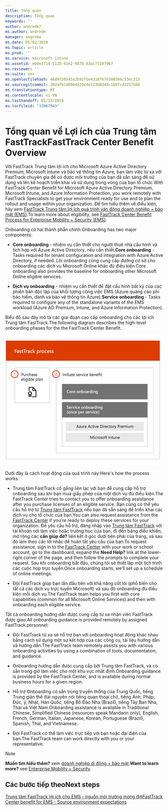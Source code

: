 ```yaml
---
title: Tổng quan
description: Tổng quan
keywords: ''
author: andredm7
ms.author: andredm
manager: angrobe
ms.date: 05/02/2019
ms.topic: article
ms.prod: ''
ms.service: microsoft-intune
ms.assetid: e60e3714-5120-41e2-9878-83ac75107967
ms.reviewer: ''
ms.suite: ems
ms.openlocfilehash: 46d9720545a2b92fbe4318f676308504c53ec315
ms.sourcegitcommit: 28dafb1d0904d29c4e113b03d3c1b0fcd2257508
ms.translationtype: MT
ms.contentlocale: vi-VN
ms.lasthandoff: 05/13/2019
ms.locfileid: "33967943"
---
```

# <a name="fasttrack-center-benefit-overview"></a><span data-ttu-id="f69bc-103">Tổng quan về Lợi ích của Trung tâm FastTrack</span><span class="sxs-lookup"><span data-stu-id="f69bc-103">FastTrack Center Benefit Overview</span></span>

<span data-ttu-id="f69bc-104">Với FastTrack Trung tâm lợi ích cho Microsoft Azure Active Directory Premium, Microsoft Intune và bảo vệ thông tin Azure, bạn làm việc từ xa với FastTrack chuyên gia để có được môi trường của bạn đã sẵn sàng để sử dụng và lên kế hoạch triển khai và sử dụng trong vòng của bạn tổ chức.</span><span class="sxs-lookup"><span data-stu-id="f69bc-104">With FastTrack Center Benefit for Microsoft Azure Active Directory Premium, Microsoft Intune, and Azure Information Protection, you work remotely with FastTrack Specialists to get your environment ready for use and to plan the rollout and usage within your organization.</span></span> <span data-ttu-id="f69bc-105">Để tìm hiểu thêm về điều kiện, hãy xem [FastTrack Trung tâm lợi ích quá trình vận động doanh nghiệp + bảo mật (EMS)](EMS-fasttrack-process.md).</span><span class="sxs-lookup"><span data-stu-id="f69bc-105">To learn more about eligibility, see [FastTrack Center Benefit Process for Enterprise Mobility + Security (EMS)](EMS-fasttrack-process.md).</span></span>

<span data-ttu-id="f69bc-106">Onboarding có hai thành phần chính:</span><span class="sxs-lookup"><span data-stu-id="f69bc-106">Onboarding has two major components:</span></span>

-   <span data-ttu-id="f69bc-107">**Core onboarding** - nhiệm vụ cần thiết cho người thuê nhà cấu hình và tích hợp với Azure Active Directory, nếu cần thiết.</span><span class="sxs-lookup"><span data-stu-id="f69bc-107">**Core onboarding** - Tasks required for tenant configuration and integration with Azure Active Directory, if needed.</span></span> <span data-ttu-id="f69bc-108">Lõi onboarding cũng cung cấp đường cơ sở cho onboarding các dịch vụ Microsoft Online khác đủ điều kiện.</span><span class="sxs-lookup"><span data-stu-id="f69bc-108">Core onboarding also provides the baseline for onboarding other Microsoft Online eligible services.</span></span>

-   <span data-ttu-id="f69bc-109">**Dịch vụ onboarding** - nhiệm vụ cần thiết để đặt cấu hình bất kỳ của các phiên bản độc lập của khối lượng công việc EMS (Azure quảng cáo phí bảo hiểm, dành và bảo vệ thông tin Azure).</span><span class="sxs-lookup"><span data-stu-id="f69bc-109">**Service onboarding** - Tasks required to configure any of the standalone variants of the EMS workload (Azure AD Premium, Intune, and Azure Information Protection).</span></span>

<span data-ttu-id="f69bc-110">Biểu đồ sau đây mô tả các giai đoạn cao cấp onboarding cho các lợi ích Trung tâm FastTrack.</span><span class="sxs-lookup"><span data-stu-id="f69bc-110">The following diagram describes the high-level onboarding phases for the the FastTrack Center Benefit.</span></span>

![Các giai đoạn cao cấp onboarding của việc sử dụng lợi ích Trung tâm FastTrack](./media/ft-onboarding-process.png)

<span data-ttu-id="f69bc-112">Dưới đây là cách hoạt động của quá trình này:</span><span class="sxs-lookup"><span data-stu-id="f69bc-112">Here's how the process works:</span></span>

- <span data-ttu-id="f69bc-113">Trung tâm FastTrack cố gắng liên lạc với bạn để cung cấp hỗ trợ onboarding sau khi bạn mua giấy phép của một dịch vụ đủ điều kiện.</span><span class="sxs-lookup"><span data-stu-id="f69bc-113">The FastTrack Center tries to contact you to offer onboarding assistance after you purchase licenses of an eligible service.</span></span> <span data-ttu-id="f69bc-114">Bạn cũng có thể yêu cầu hỗ trợ từ [Trung tâm FastTrack](https://go.microsoft.com/fwlink/?linkid=780698) nếu bạn đã sẵn sàng để triển khai các dịch vụ cho tổ chức của bạn.</span><span class="sxs-lookup"><span data-stu-id="f69bc-114">You can also request assistance from the [FastTrack Center](https://go.microsoft.com/fwlink/?linkid=780698) if you're ready to deploy these services for your organization.</span></span> <span data-ttu-id="f69bc-115">Để yêu cầu hỗ trợ, đăng nhập vào [Trung tâm FastTrack](https://go.microsoft.com/fwlink/?linkid=780698) với tài khoản nơi làm việc hoặc trường học của bạn, đi đến bảng điều khiển, mở rộng các **cần giúp đỡ?** liên kết ở góc dưới bên phải của trang, và sau đó làm theo các lời nhắc để hoàn tất yêu cầu của bạn.</span><span class="sxs-lookup"><span data-stu-id="f69bc-115">To request assistance, sign in to the [FastTrack Center](https://go.microsoft.com/fwlink/?linkid=780698) with your work or school account, go to the dashboard, expand the **Need Help?** link at the lower-right corner of the page, and then follow the prompts to complete your request.</span></span> <span data-ttu-id="f69bc-116">Sau khi onboarding bắt đầu, chúng tôi sẽ thiết lập một lịch trình các cuộc họp trực tuyến.</span><span class="sxs-lookup"><span data-stu-id="f69bc-116">Once onboarding starts, we’ll set up a schedule of online meetings.</span></span>

-   <span data-ttu-id="f69bc-117">Đội FastTrack giúp bạn lần đầu tiên với khả năng cốt lõi (phổ biến cho tất cả các dịch vụ trực tuyến Microsoft) và sau đó onboarding đủ điều kiện mỗi dịch vụ.</span><span class="sxs-lookup"><span data-stu-id="f69bc-117">The FastTrack team helps you first with core capabilities (common for all Microsoft Online Services) and then with onboarding each eligible service.</span></span>

<span data-ttu-id="f69bc-118">Tất cả onboarding hướng dẫn được cung cấp từ xa nhân viên FastTrack được giao:</span><span class="sxs-lookup"><span data-stu-id="f69bc-118">All onboarding guidance is provided remotely by assigned FastTrack personnel:</span></span>

-   <span data-ttu-id="f69bc-119">Đội FastTrack từ xa sẽ hỗ trợ bạn với onboarding hoạt động khác nhau bằng cách sử dụng một sự kết hợp của các công cụ, tài liệu hướng dẫn và hướng dẫn.</span><span class="sxs-lookup"><span data-stu-id="f69bc-119">The FastTrack team remotely assists you with various onboarding activities by using a combination of tools, documentation, and guidance.</span></span>

-   <span data-ttu-id="f69bc-120">Onboarding hướng dẫn được cung cấp bởi Trung tâm FastTrack, và có sẵn trong giờ làm việc cho một khu vực nhất định.</span><span class="sxs-lookup"><span data-stu-id="f69bc-120">Onboarding guidance is provided by the FastTrack Center, and is available during normal business hours for a given region.</span></span>

-   <span data-ttu-id="f69bc-121">Hỗ trợ Onboarding có sẵn trong truyền thống của Trung Quốc, tiếng Trung giản thể (tài nguyên nói tiếng quan thoại chỉ), tiếng Anh, Pháp, Đức, ý, Nhật, Hàn Quốc, tiếng Bồ Đào Nha (Brazil), tiếng Tây Ban Nha, Thái và Việt Nam.</span><span class="sxs-lookup"><span data-stu-id="f69bc-121">Onboarding assistance is available in Traditional Chinese, Simplified Chinese (resources speak Mandarin only), English, French, German, Italian, Japanese, Korean, Portuguese (Brazil), Spanish, Thai, and Vietnamese.</span></span>

-   <span data-ttu-id="f69bc-122">Đội FastTrack có thể làm việc trực tiếp với bạn hoặc đại diện của bạn.</span><span class="sxs-lookup"><span data-stu-id="f69bc-122">The FastTrack team can work directly with you or your representative.</span></span>

> [!NOTE]
> <span data-ttu-id="f69bc-123">**Muốn tìm hiểu thêm?** xem [doanh nghiệp di động + bảo mật](https://www.microsoft.com/cloud-platform/enterprise-mobility).</span><span class="sxs-lookup"><span data-stu-id="f69bc-123">**Want to learn more?** see [Enterprise Mobility + Security](https://www.microsoft.com/cloud-platform/enterprise-mobility).</span></span>

## <a name="next-steps"></a><span data-ttu-id="f69bc-124">Các bước tiếp theo</span><span class="sxs-lookup"><span data-stu-id="f69bc-124">Next steps</span></span>

[<span data-ttu-id="f69bc-125">Trung tâm FastTrack lợi ích cho EMS - nguồn môi trường mong đợi</span><span class="sxs-lookup"><span data-stu-id="f69bc-125">FastTrack Center benefit for EMS - Source environment expectations</span></span>](EMS-source-environment-expectations.md)
